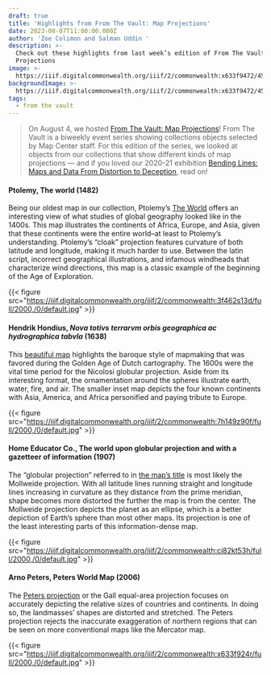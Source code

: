 ```yaml
---
draft: true
title: 'Highlights from From The Vault: Map Projections'
date: 2023-08-07T11:00:00.000Z
author: 'Zoe Colimon and Salman Uddin '
description: >-
  Check out these highlights from last week’s edition of From The Vault: Map
  Projections
image: >-
  https://iiif.digitalcommonwealth.org/iiif/2/commonwealth:x633f9472/457,748,10012,6699/1200,/0/default.jpg
backgroundImage: >-
  https://iiif.digitalcommonwealth.org/iiif/2/commonwealth:x633f9472/457,748,10012,6699/1200,/0/default.jpg
tags:
  - from the vault
---
```


> On August 4, we hosted [From The Vault: Map Projections](https://www.leventhalmap.org/event/ftv-marine-landscapes/)! From The Vault is a biweekly event series showing collections objects selected by Map Center staff. For this edition of the series, we looked at objects from our collections that show different kinds of map projections — and if you loved our 2020-21 exhibition [Bending Lines: Maps and Data From Distortion to Deception](https://www.leventhalmap.org/digital-exhibitions/bending-lines/), read on!

#### Ptolemy, The world (1482)

Being our oldest map in our collection, Ptolemy’s [The World](https://collections.leventhalmap.org/search/commonwealth:3f462s124) offers an interesting view of what studies of global geography looked like in the 1400s. This map illustrates the continents of Africa, Europe, and Asia, given that these continents were the entire world–at least to Ptolemy’s understanding. Ptolemy’s “cloak” projection features curvature of both latitude and longitude, making it much harder to use. Between the latin script, incorrect geographical illustrations, and infamous windheads that characterize wind directions, this map is a classic example of the beginning of the Age of Exploration.

{{< figure src="https://iiif.digitalcommonwealth.org/iiif/2/commonwealth:3f462s13d/full/2000,/0/default.jpg" >}}

#### Hendrik Hondius, *Nova totivs terrarvm orbis geographica ac hydrographica tabvla* (1638)

This [beautiful map](https://collections.leventhalmap.org/search/commonwealth:7h149z89p) highlights the baroque style of mapmaking that was favored during the Golden Age of Dutch cartography. The 1600s were the vital time period for the Nicolosi globular projection. Aside from its interesting format, the ornamentation around the spheres illustrate earth, water, fire, and air. The smaller inset map depicts the four known continents with Asia, America, and Africa personified and paying tribute to Europe.

{{< figure src="https://iiif.digitalcommonwealth.org/iiif/2/commonwealth:7h149z90f/full/2000,/0/default.jpg" >}}

#### Home Educator Co., The world upon globular projection and with a gazetteer of information (1907)

The “globular projection” referred to in [the map’s title](https://collections.leventhalmap.org/search/commonwealth:cj82kt527) is most likely the Mollweide projection. With all latitude lines running straight and longitude lines increasing in curvature as they distance from the prime meridian, shape becomes more distorted the further the map is from the center. The Mollweide projection depicts the planet as an ellipse, which is a better depiction of Earth’s sphere than most other maps. Its projection is one of the least interesting parts of this information-dense map.

{{< figure src="https://iiif.digitalcommonwealth.org/iiif/2/commonwealth:cj82kt53h/full/2000,/0/default.jpg" >}}

#### Arno Peters, Peters World Map (2006)

The [Peters projection](https://collections.leventhalmap.org/search/commonwealth:x633f923g) or the Gall equal-area projection focuses on accurately depicting the relative sizes of countries and continents. In doing so, the landmasses’ shapes are distorted and stretched. The Peters projection rejects the inaccurate exaggeration of northern regions that can be seen on more conventional maps like the Mercator map.

{{< figure src="https://iiif.digitalcommonwealth.org/iiif/2/commonwealth:x633f924r/full/2000,/0/default.jpg" >}}
